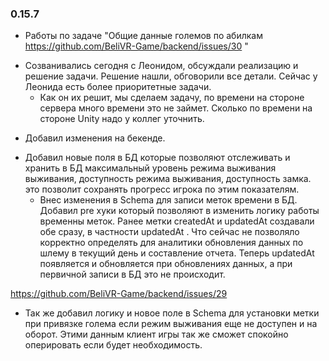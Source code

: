 ### 0.15.7

* Работы по задаче "Общие данные големов по абилкам https://github.com/BeliVR-Game/backend/issues/30 "
- Созванивались сегодня с Леонидом, обсуждали реализацию и решение задачи. Решение нашли, обговорили все детали. Сейчас у Леонида есть более приоритетные задачи. 
  - Как он их решит, мы сделаем задачу, по времени на стороне сервера много времени это не займет. Сколько по времени на стороне Unity надо у коллег уточнить.

* Добавил изменения на бекенде. 
- Добавил новые поля в БД которые позволяют отслеживать и хранить в БД максимальный уровень режима выживания выживания, доступность режима выживания, доступность замка. это позволит сохранять прогресс игрока по этим показателям.
  - Внес изменения в Schema для записи меток времени в БД. Добавил pre хуки который позволяют в изменить логику работы временны меток. Ранее метки 
    createdAt и updatedAt создавали обе сразу, в частности updatedAt . Что  сейчас не позволяло корректно определять для аналитики обновления данных по шлему в текущий день и составление отчета. Теперь updatedAt появляется и обновляется  при обновлениях данных,  а при первичной записи в БД это не происходит.

https://github.com/BeliVR-Game/backend/issues/29
- Так же добавил логику и новое поле в Schema для установки метки при привязке голема если режим выживания еще не доступен и на оборот. Этими данным клиент игры так же сможет спокойно оперировать если будет необходимость.